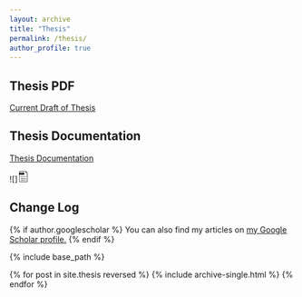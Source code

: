 ```yaml
---
layout: archive
title: "Thesis"
permalink: /thesis/
author_profile: true
---
```


Thesis PDF
------------------
[Current Draft of Thesis](https://dweissner.github.io/files/Thesis.pdf)


Thesis Documentation
------------------
[Thesis Documentation](https://dweissner.github.io/Thesis/)




![]<img src="/images/changelog.jpg" width="20">

Change Log
-------------
{% if author.googlescholar %}
  You can also find my articles on <u><a href="{{author.googlescholar}}">my Google Scholar profile</a>.</u>
{% endif %}

{% include base_path %}

{% for post in site.thesis reversed %}
  {% include archive-single.html %}
{% endfor %}

